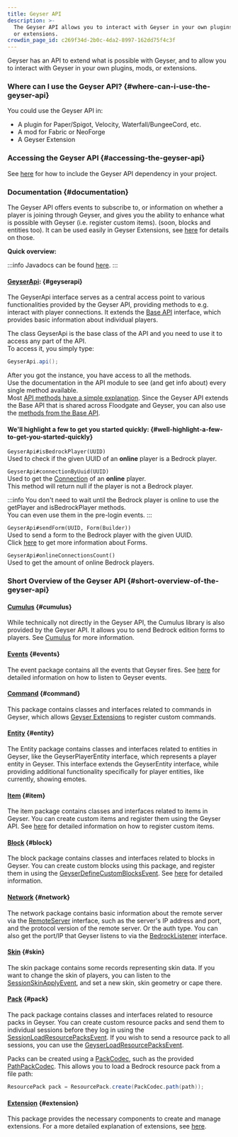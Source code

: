 ```yaml
---
title: Geyser API
description: >-
  The Geyser API allows you to interact with Geyser in your own plugins, mods,
  or extensions.
crowdin_page_id: c269f34d-2b0c-4da2-8997-162dd75f4c3f
---
```


Geyser has an API to extend what is possible with Geyser, and to allow you to interact with Geyser in your own plugins, mods, or extensions.

### Where can I use the Geyser API? {#where-can-i-use-the-geyser-api}
You could use the Geyser API in:
- A plugin for Paper/Spigot, Velocity, Waterfall/BungeeCord, etc.
- A mod for Fabric or NeoForge
- A Geyser Extension

### Accessing the Geyser API {#accessing-the-geyser-api}
See [here](/wiki/geyser/getting-started-with-the-api) for how to include the Geyser API dependency in your project.

### Documentation {#documentation}

The Geyser API offers events to subscribe to, or information on whether a player is joining through Geyser, and gives you the ability to enhance what is possible with Geyser (i.e. register custom items).
(soon, blocks and entities too).
It can be used easily in Geyser Extensions, see [here](/wiki/geyser/extensions) for details on those.

**Quick overview:**

:::info
    Javadocs can be found [here](https://repo.opencollab.dev/javadoc/maven-snapshots/org/geysermc/geyser/api/latest).
:::

#### [GeyserApi](https://github.com/GeyserMC/Geyser/blob/master/api/src/main/java/org/geysermc/geyser/api/GeyserApi.java): {#geyserapi}
The GeyserApi interface serves as a central access point to various functionalities provided by the Geyser API, providing methods to e.g. interact with player connections.
It extends the [Base API](https://github.com/GeyserMC/api/blob/master/base/src/main/java/org/geysermc/api/GeyserApiBase.java) interface, which provides basic information about individual players.

The class GeyserApi is the base class of the API and you need to use it to access any part of the API.  
To access it, you simply type:
```java
GeyserApi.api();
```

After you got the instance, you have access to all the methods.  
Use the documentation in the API module to see (and get info about) every single method available.  
Most [API methods have a simple explanation](https://github.com/GeyserMC/Geyser/blob/master/api/src/main/java/org/geysermc/geyser/api/GeyserApi.java).
Since the Geyser API extends the Base API that is shared across Floodgate and Geyser, you can also use the [methods from the Base API](https://github.com/GeyserMC/api/blob/master/base/src/main/java/org/geysermc/api/GeyserApiBase.java).


#### We'll highlight a few to get you started quickly: {#well-highlight-a-few-to-get-you-started-quickly}
`GeyserApi#isBedrockPlayer(UUID)`  
Used to check if the given UUID of an **online** player is a Bedrock player.

`GeyserApi#connectionByUuid(UUID)`  
Used to get the [Connection](https://github.com/GeyserMC/api/blob/master/base/src/main/java/org/geysermc/api/connection/Connection.java) of an **online** player.  
This method will return null if the player is not a Bedrock player.

:::info
    You don't need to wait until the Bedrock player is online to use the getPlayer and isBedrockPlayer methods.  
    You can even use them in the pre-login events.
:::

`GeyserApi#sendForm(UUID, Form(Builder))`  
Used to send a form to the Bedrock player with the given UUID.  
Click [here](/wiki/geyser/forms/) to get more information about Forms.

`GeyserApi#onlineConnectionsCount()`  
Used to get the amount of online Bedrock players.

### Short Overview of the Geyser API {#short-overview-of-the-geyser-api}

#### [Cumulus](https://github.com/GeyserMC/Cumulus/tree/master/src/main/java/org/geysermc/cumulus) {#cumulus}
While technically not directly in the Geyser API, the Cumulus library is also provided by the Geyser API. 
It allows you to send Bedrock edition forms to players. See [Cumulus](/wiki/geyser/forms/) for more information.

#### [Events](https://github.com/GeyserMC/Geyser/tree/master/api/src/main/java/org/geysermc/geyser/api/event) {#events}
The event package contains all the events that Geyser fires. See [here](/wiki/geyser/events) for detailed information on how to listen to Geyser events.

#### [Command](https://github.com/GeyserMC/Geyser/tree/master/api/src/main/java/org/geysermc/geyser/api/command) {#command}
This package contains classes and interfaces related to commands in Geyser, which allows [Geyser Extensions](/wiki/geyser/extensions) to register custom commands.

#### [Entity](https://github.com/GeyserMC/Geyser/tree/master/api/src/main/java/org/geysermc/geyser/api/entity) {#entity}
The Entity package contains classes and interfaces related to entities in Geyser, like the GeyserPlayerEntity interface, 
which represents a player entity in Geyser. This interface extends the GeyserEntity interface, while providing additional functionality specifically for player entities, 
like currently, showing emotes.

#### [Item](https://github.com/GeyserMC/Geyser/tree/master/api/src/main/java/org/geysermc/geyser/api/item) {#item}
The item package contains classes and interfaces related to items in Geyser. You can create custom items and register them using the Geyser API.
See [here](/wiki/geyser/custom-items) for detailed information on how to register custom items.

#### [Block](https://github.com/GeyserMC/Geyser/tree/master/api/src/main/java/org/geysermc/geyser/api/block) {#block}
The block package contains classes and interfaces related to blocks in Geyser. You can create custom blocks using this package, and register them in using the [GeyserDefineCustomBlocksEvent](https://github.com/GeyserMC/Geyser/blob/master/api/src/main/java/org/geysermc/geyser/api/event/lifecycle/GeyserDefineCustomBlocksEvent.java).
See [here](/wiki/geyser/custom-blocks) for detailed information.

#### [Network](https://github.com/GeyserMC/Geyser/tree/master/api/src/main/java/org/geysermc/geyser/api/network) {#network}
The network package contains basic information about the remote server via the 
[RemoteServer](https://github.com/GeyserMC/Geyser/blob/master/api/src/main/java/org/geysermc/geyser/api/network/RemoteServer.java)
interface, such as the server's IP address and port, and the protocol version of the remote server. Or the auth type.
You can also get the port/IP that Geyser listens to via the [BedrockListener](https://github.com/GeyserMC/Geyser/blob/master/api/src/main/java/org/geysermc/geyser/api/network/BedrockListener.java) interface.

#### [Skin](https://github.com/GeyserMC/Geyser/tree/master/api/src/main/java/org/geysermc/geyser/api/skin) {#skin}
The skin package contains some records representing skin data. If you want to change the skin of players, you can listen to the [SessionSkinApplyEvent](https://github.com/GeyserMC/Geyser/blob/master/api/src/main/java/org/geysermc/geyser/api/event/bedrock/SessionSkinApplyEvent.java), and set a new skin, skin geometry or cape there.

#### [Pack](https://github.com/GeyserMC/Geyser/tree/master/api/src/main/java/org/geysermc/geyser/api/pack) {#pack}
The pack package contains classes and interfaces related to resource packs in Geyser. You can create custom resource packs and send them to individual sessions before they log in using the [SessionLoadResourcePacksEvent](https://github.com/GeyserMC/Geyser/blob/master/api/src/main/java/org/geysermc/geyser/api/event/bedrock/SessionLoadResourcePacksEvent.java).
If you wish to send a resource pack to all sessions, you can use the [GeyserLoadResourcePacksEvent](https://github.com/GeyserMC/Geyser/blob/master/api/src/main/java/org/geysermc/geyser/api/event/lifecycle/GeyserLoadResourcePacksEvent.java).

Packs can be created using a [PackCodec](https://github.com/GeyserMC/Geyser/blob/master/api/src/main/java/org/geysermc/geyser/api/pack/PackCodec.java), such as the provided [PathPackCodec](https://github.com/GeyserMC/Geyser/blob/master/api/src/main/java/org/geysermc/geyser/api/pack/PathPackCodec.java).
This allows you to load a Bedrock resource pack from a file path:
```java
ResourcePack pack = ResourcePack.create(PackCodec.path(path));
```

#### [Extension](https://github.com/GeyserMC/Geyser/tree/master/api/src/main/java/org/geysermc/geyser/api/extension) {#extension}
This package provides the necessary components to create and manage extensions.
For a more detailed explanation of extensions, see [here](/wiki/geyser/extensions).
